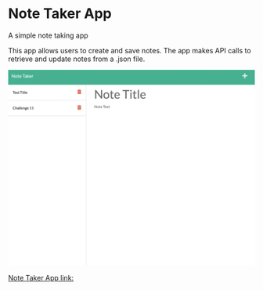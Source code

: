 # Note Taker App

A simple note taking app
 
This app allows users to create and save notes. The app makes API calls to retrieve and update notes from a .json file. 

![alt text](screenshot.png)



[Note Taker App link:](https://us02web.zoom.us/j/3241412002)